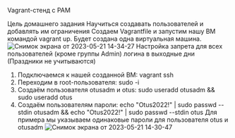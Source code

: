 Vagrant-стенд c PAM

Цель домашнего задания
Научиться создавать пользователей и добавлять им ограничения
Создаем  Vagrantfile и запустим нашу ВМ командой vagrant up. Будет создана одна виртуальная машина. 
![Снимок экрана от 2023-05-21 14-34-27](https://github.com/AlexanderSerg-jun/vm_pam/assets/85576634/af112bf2-fccb-40e1-8c7d-273713c9d3d3)
Настройка запрета для всех пользователей (кроме группы Admin) логина в выходные дни (Праздники не учитываются)

1. Подключаемся к нашей созданной ВМ: vagrant ssh
2. Переходим в root-пользователя: sudo -i
3. Создаём пользователя otusadm и otus: sudo useradd otusadm && sudo useradd otus
4. Создаём пользователям пароли: echo "Otus2022!" | sudo passwd --stdin otusadm && echo "Otus2022!" | sudo passwd --stdin otus
Для примера мы указываем одинаковые пароли для пользователя otus и otusadm
![Снимок экрана от 2023-05-21 14-30-47](https://github.com/AlexanderSerg-jun/vm_pam/assets/85576634/1c71e32f-29e9-48ff-9399-4e2dc1ec09fe)
